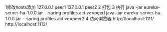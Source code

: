 1修改hosts添加
127.0.0.1 peer1
127.0.0.1 peer2
2 打包
3 执行
java -jar eureka-server-ha-1.0.0.jar --spring.profiles.active=peerl
java -jar eureka-server-ha-1.0.0.jar --spring.profiles.active=peer2
4 访问浏览器
http://localhost:1111/
http://localhost:1112/